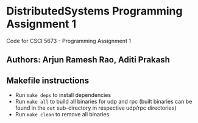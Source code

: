 # DistributedSystems Programming Assignment 1

Code for CSCI 5673 - Programming Assignment 1

## Authors: Arjun Ramesh Rao, Aditi Prakash

## Makefile instructions

* Run `make deps` to install dependencies
* Run `make all` to build all binaries for udp and rpc (built binaries can be found in the `out` sub-directory in respective udp/rpc directories)
* Run `make clean` to remove all binaries
